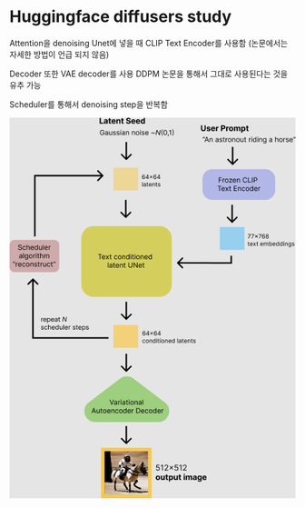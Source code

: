 # Huggingface diffusers study

Attention을 denoising Unet에 넣을 때 CLIP Text Encoder를 사용함 (논문에서는 자세한 방법이 언급 되지 않음)

Decoder 또한 VAE decoder를 사용 DDPM 논문을 통해서 그대로 사용된다는 것을 유추 가능 

Scheduler를 통해서 denoising step을 반복함

![Untitled](img/Untitled.png)
